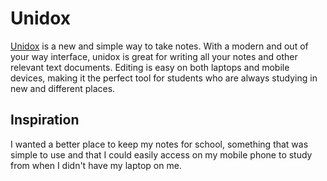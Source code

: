 # Unidox
  <a href="https://unidox-5eb27.web.app/">Unidox</a> is a new and simple way to take notes. With a modern and out of your way interface, unidox is great for writing all  your notes and other relevant text documents. Editing is easy on both laptops and mobile devices, making it the perfect tool for students who are always studying in new and different places. 

## Inspiration
I wanted a better place to keep my notes for school, something that was simple to use and that I could easily access on my mobile phone to study from when I didn't have my laptop on me.
